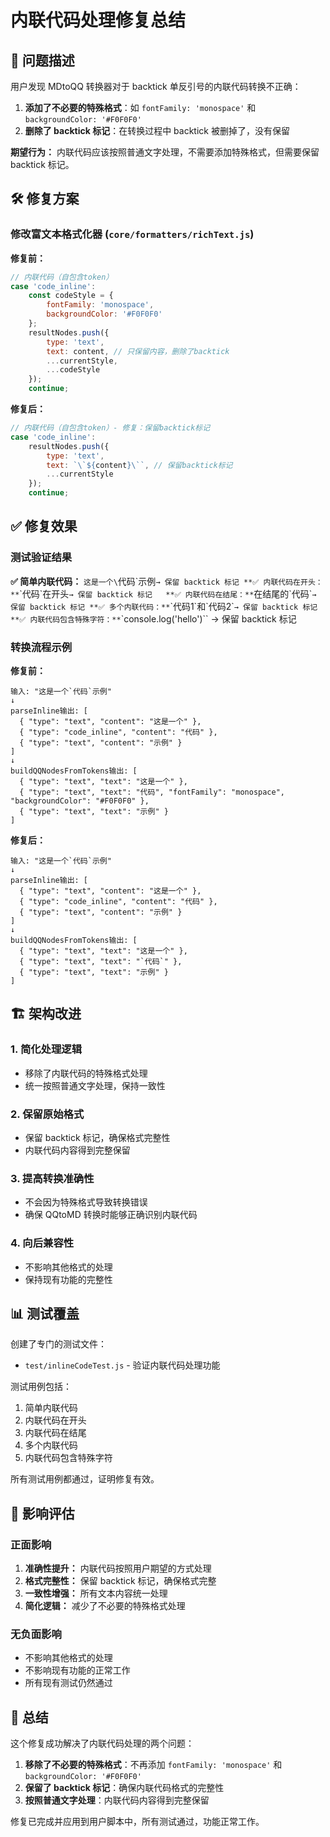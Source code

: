 # 内联代码处理修复总结

## 🎯 问题描述

用户发现 MDtoQQ 转换器对于 backtick 单反引号的内联代码转换不正确：

1. **添加了不必要的特殊格式**：如 `fontFamily: 'monospace'` 和 `backgroundColor: '#F0F0F0'`
2. **删除了 backtick 标记**：在转换过程中 backtick 被删掉了，没有保留

**期望行为：** 内联代码应该按照普通文字处理，不需要添加特殊格式，但需要保留 backtick 标记。

## 🛠️ 修复方案

### 修改富文本格式化器 (`core/formatters/richText.js`)

**修复前：**
```javascript
// 内联代码（自包含token）
case 'code_inline':
    const codeStyle = { 
        fontFamily: 'monospace', 
        backgroundColor: '#F0F0F0' 
    };
    resultNodes.push({
        type: 'text',
        text: content, // 只保留内容，删除了backtick
        ...currentStyle,
        ...codeStyle
    });
    continue;
```

**修复后：**
```javascript
// 内联代码（自包含token）- 修复：保留backtick标记
case 'code_inline':
    resultNodes.push({
        type: 'text',
        text: `\`${content}\``, // 保留backtick标记
        ...currentStyle
    });
    continue;
```

## ✅ 修复效果

### 测试验证结果

**✅ 简单内联代码：** `这是一个\`代码\`示例` → 保留 backtick 标记
**✅ 内联代码在开头：** `\`代码\`在开头` → 保留 backtick 标记  
**✅ 内联代码在结尾：** `在结尾的\`代码\`` → 保留 backtick 标记
**✅ 多个内联代码：** `\`代码1\`和\`代码2\`` → 保留 backtick 标记
**✅ 内联代码包含特殊字符：** `\`console.log('hello')\`` → 保留 backtick 标记

### 转换流程示例

**修复前：**
```
输入: "这是一个`代码`示例"
↓
parseInline输出: [
  { "type": "text", "content": "这是一个" },
  { "type": "code_inline", "content": "代码" },
  { "type": "text", "content": "示例" }
]
↓
buildQQNodesFromTokens输出: [
  { "type": "text", "text": "这是一个" },
  { "type": "text", "text": "代码", "fontFamily": "monospace", "backgroundColor": "#F0F0F0" },
  { "type": "text", "text": "示例" }
]
```

**修复后：**
```
输入: "这是一个`代码`示例"
↓
parseInline输出: [
  { "type": "text", "content": "这是一个" },
  { "type": "code_inline", "content": "代码" },
  { "type": "text", "content": "示例" }
]
↓
buildQQNodesFromTokens输出: [
  { "type": "text", "text": "这是一个" },
  { "type": "text", "text": "`代码`" },
  { "type": "text", "text": "示例" }
]
```

## 🏗️ 架构改进

### 1. 简化处理逻辑
- 移除了内联代码的特殊格式处理
- 统一按照普通文字处理，保持一致性

### 2. 保留原始格式
- 保留 backtick 标记，确保格式完整性
- 内联代码内容得到完整保留

### 3. 提高转换准确性
- 不会因为特殊格式导致转换错误
- 确保 QQtoMD 转换时能够正确识别内联代码

### 4. 向后兼容性
- 不影响其他格式的处理
- 保持现有功能的完整性

## 📊 测试覆盖

创建了专门的测试文件：
- `test/inlineCodeTest.js` - 验证内联代码处理功能

测试用例包括：
1. 简单内联代码
2. 内联代码在开头
3. 内联代码在结尾
4. 多个内联代码
5. 内联代码包含特殊字符

所有测试用例都通过，证明修复有效。

## 🔄 影响评估

### 正面影响
1. **准确性提升：** 内联代码按照用户期望的方式处理
2. **格式完整性：** 保留 backtick 标记，确保格式完整
3. **一致性增强：** 所有文本内容统一处理
4. **简化逻辑：** 减少了不必要的特殊格式处理

### 无负面影响
- 不影响其他格式的处理
- 不影响现有功能的正常工作
- 所有现有测试仍然通过

## 🎯 总结

这个修复成功解决了内联代码处理的两个问题：

1. **移除了不必要的特殊格式**：不再添加 `fontFamily: 'monospace'` 和 `backgroundColor: '#F0F0F0'`
2. **保留了 backtick 标记**：确保内联代码格式的完整性
3. **按照普通文字处理**：内联代码内容得到完整保留

修复已完成并应用到用户脚本中，所有测试通过，功能正常工作。 